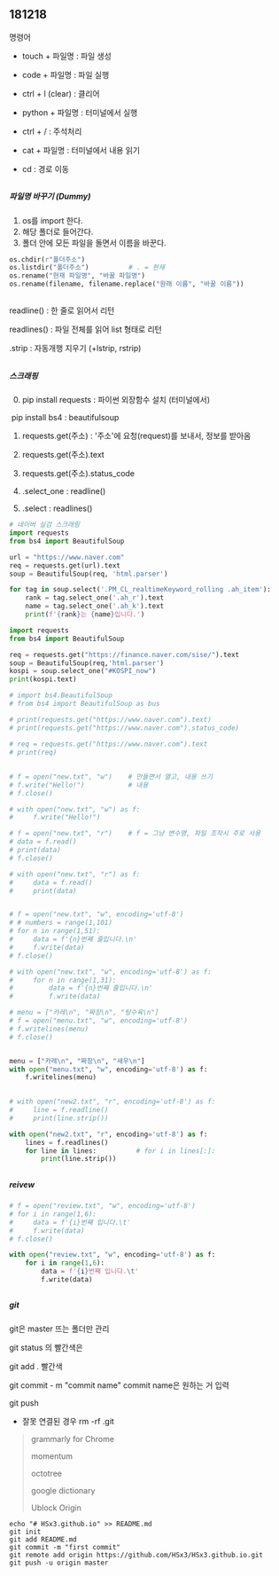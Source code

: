 ## 181218

명령어

- touch + 파일명 : 파일 생성

- code + 파일명 : 파일 실행

- ctrl + l (clear) : 클리어

- python + 파일명 : 터미널에서 실행

- ctrl + / : 주석처리

- cat + 파일명 : 터미널에서 내용 읽기

- cd : 경로 이동


## 

##### 파일명 바꾸기 (Dummy)

1. os를 import 한다.
2. 해당 폴더로 들어간다.
3. 폴더 안에 모든 파일을 돌면서 이름을 바꾼다.

```python
os.chdir(r"폴더주소")
os.listdir("폴더주소")			# . = 현재
os.rename("현재 파일명", "바꿀 파일명")
os.rename(filename, filename.replace("원래 이름", "바꿀 이름"))
```



## 

##### 

readline() : 한 줄로 읽어서 리턴

readlines() : 파일 전체를 읽어 list 형태로 리턴

.strip : 자동개행 지우기 (+lstrip, rstrip)



## 

##### 스크래핑

0) pip install requests : 파이썬 외장함수 설치 (터미널에서)

​    pip install bs4 : beautifulsoup

1) requests.get(주소) : '주소'에 요청(request)를 보내서, 정보를 받아옴

2) requests.get(주소).text

3) requests.get(주소).status_code

4) .select_one : readline()

5) .select : readlines()



```py
# 네이버 실검 스크래핑
import requests
from bs4 import BeautifulSoup

url = "https://www.naver.com"
req = requests.get(url).text
soup = BeautifulSoup(req, 'html.parser')

for tag in soup.select('.PM_CL_realtimeKeyword_rolling .ah_item'):
    rank = tag.select_one('.ah_r').text
    name = tag.select_one('.ah_k').text
    print(f'{rank}는 {name}입니다.')
```



```python
import requests
from bs4 import BeautifulSoup

req = requests.get("https://finance.naver.com/sise/").text
soup = BeautifulSoup(req,'html.parser')
kospi = soup.select_one("#KOSPI_now")
print(kospi.text)

# import bs4.BeautifulSoup
# from bs4 import BeautifulSoup as bus

# print(requests.get("https://www.naver.com").text)
# print(requests.get("https://www.naver.com").status_code)

# req = requests.get("https://www.naver.com").text
# print(req)
```









## 

```python
# f = open("new.txt", "w")    # 만들면서 열고, 내용 쓰기
# f.write("Hello!")           # 내용
# f.close()

# with open("new.txt", "w") as f:
#     f.write("Hello!")

# f = open("new.txt", "r")    # f = 그냥 변수명, 파일 조작시 주로 사용
# data = f.read()
# print(data)
# f.close()

# with open("new.txt", "r") as f:
#     data = f.read()
#     print(data)


# f = open("new.txt", "w", encoding='utf-8')
# # numbers = range(1,101)
# for n in range(1,51):
#     data = f'{n}번째 줄입니다.\n'
#     f.write(data)
# f.close()

# with open("new.txt", "w", encoding='utf-8') as f:
#     for n in range(1,31):
#         data = f'{n}번째 줄입니다.\n'
#         f.write(data)

# menu = ["카레\n", "짜장\n", "탕수육\n"]
# f = open("menu.txt", "w", encoding='utf-8')
# f.writelines(menu)
# f.close()


menu = ["카레\n", "짜장\n", "새우\n"]
with open("menu.txt", "w", encoding='utf-8') as f:
    f.writelines(menu)

    
# with open("new2.txt", "r", encoding='utf-8') as f:
#     line = f.readline()
#     print(line.strip())

with open("new2.txt", "r", encoding='utf-8') as f:
    lines = f.readlines()
    for line in lines:          # for i in lines[:]:
        print(line.strip())
```



## 

##### reivew

```python
# f = open("review.txt", "w", encoding='utf-8')
# for i in range(1,6):
#     data = f'{i}번째 입니다.\t'
#     f.write(data)
# f.close()

with open("review.txt", "w", encoding='utf-8') as f:
    for i in range(1,6):
        data = f'{i}번째 입니다.\t'
        f.write(data)
```



## 

##### git

git은 master 뜨는 폴더만 관리

git status 의 빨간색은 

git add . 빨간색

git commit - m "commit name" 		commit name은 원하는 거 입력

git push

* 잘못 연결된 경우 rm -rf .git



> grammarly for Chrome
>
> momentum
>
> octotree
>
> google dictionary
>
> Ublock Origin



```
echo "# HSx3.github.io" >> README.md
git init
git add README.md
git commit -m "first commit"
git remote add origin https://github.com/HSx3/HSx3.github.io.git
git push -u origin master
```